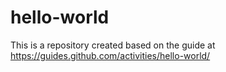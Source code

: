 # hello-world
This is a repository created based on the guide at
https://guides.github.com/activities/hello-world/
